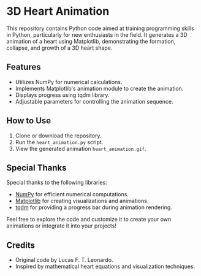 # 3D Heart Animation

This repository contains Python code aimed at training programming skills in Python, particularly for new enthusiasts in the field. It generates a 3D animation of a heart using Matplotlib, demonstrating the formation, collapse, and growth of a 3D heart shape.

## Features

- Utilizes NumPy for numerical calculations.
- Implements Matplotlib's animation module to create the animation.
- Displays progress using tqdm library.
- Adjustable parameters for controlling the animation sequence.

## How to Use

1. Clone or download the repository.
2. Run the `heart_animation.py` script.
3. View the generated animation `heart_animation.gif`.

## Special Thanks

Special thanks to the following libraries:

- [NumPy](https://numpy.org/) for efficient numerical computations.
- [Matplotlib](https://matplotlib.org/) for creating visualizations and animations.
- [tqdm](https://github.com/tqdm/tqdm) for providing a progress bar during animation rendering.

Feel free to explore the code and customize it to create your own animations or integrate it into your projects!

## Credits

- Original code by Lucas F. T. Leonardo.
- Inspired by mathematical heart equations and visualization techniques.
